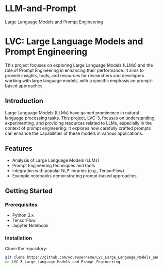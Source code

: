 # LLM-and-Prompt
Large Language Models and Prompt Engineering

# LVC: Large Language Models and Prompt Engineering

This project focuses on exploring Large Language Models (LLMs) and the role of Prompt Engineering in enhancing their performance. It aims to provide insights, tools, and resources for researchers and developers working with large language models, with a specific emphasis on prompt-based approaches.

## Introduction

Large Language Models (LLMs) have gained prominence in natural language processing tasks. This project, LVC-3, focuses on understanding, experimenting, and providing resources related to LLMs, especially in the context of prompt engineering. It explores how carefully crafted prompts can enhance the capabilities of these models in various applications.

## Features

- Analysis of Large Language Models (LLMs)
- Prompt Engineering techniques and tools
- Integration with popular NLP libraries (e.g., TensorFlow)
- Example notebooks demonstrating prompt-based approaches

## Getting Started

### Prerequisites

- Python 3.x
- TensorFlow 
- Jupyter Notebook 

### Installation

Clone the repository:

```bash
git clone https://github.com/yourusername/LVC_Large_Language_Models_and_Prompt_Engineering.git
cd LVC-3_Large_Language_Models_and_Prompt_Engineering
